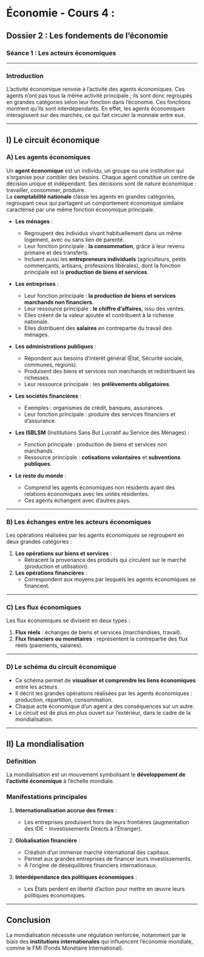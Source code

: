 # Économie - Cours 4 :  
## Dossier 2 : Les fondements de l’économie  
### Séance 1 : Les acteurs économiques  

---

### Introduction  
L’activité économique renvoie à l’activité des agents économiques. Ces agents n’ont pas tous la même activité principale ; ils sont donc regroupés en grandes catégories selon leur fonction dans l’économie. Ces fonctions montrent qu’ils sont interdépendants. En effet, les agents économiques interagissent sur des marchés, ce qui fait circuler la monnaie entre eux.

---

## I) Le circuit économique  

### A) Les agents économiques  
Un **agent économique** est un individu, un groupe ou une institution qui s’organise pour combler des besoins. Chaque agent constitue un centre de décision unique et indépendant. Ses décisions sont de nature économique : travailler, consommer, produire.  
La **comptabilité nationale** classe les agents en grandes catégories, regroupant ceux qui partagent un comportement économique similaire caractérisé par une même fonction économique principale.  

- **Les ménages** :  
  - Regroupent des individus vivant habituellement dans un même logement, avec ou sans lien de parenté.  
  - Leur fonction principale : **la consommation**, grâce à leur revenu primaire et des transferts.  
  - Incluent aussi les **entrepreneurs individuels** (agriculteurs, petits commerçants, artisans, professions libérales), dont la fonction principale est la **production de biens et services**.  

- **Les entreprises** :  
  - Leur fonction principale : **la production de biens et services marchands non financiers**.  
  - Leur ressource principale : **le chiffre d’affaires**, issu des ventes.  
  - Elles créent de la valeur ajoutée et contribuent à la richesse nationale.  
  - Elles distribuent des **salaires** en contrepartie du travail des ménages.  

- **Les administrations publiques** :  
  - Répondent aux besoins d’intérêt général (État, Sécurité sociale, communes, régions).  
  - Produisent des biens et services non marchands et redistribuent les richesses.  
  - Leur ressource principale : les **prélèvements obligatoires**.  

- **Les sociétés financières** :  
  - Exemples : organismes de crédit, banques, assurances.  
  - Leur fonction principale : produire des services financiers et d’assurance.  

- **Les ISBLSM** (Institutions Sans But Lucratif au Service des Ménages) :  
  - Fonction principale : production de biens et services non marchands.  
  - Ressource principale : **cotisations volontaires** et **subventions publiques**.  

- **Le reste du monde** :  
  - Comprend les agents économiques non résidents ayant des relations économiques avec les unités résidentes.  
  - Ces agents échangent avec d’autres pays.  

---

### B) Les échanges entre les acteurs économiques  
Les opérations réalisées par les agents économiques se regroupent en deux grandes catégories :  

1. **Les opérations sur biens et services** :  
   - Retracent la provenance des produits qui circulent sur le marché (production et utilisation).  
2. **Les opérations financières** :  
   - Correspondent aux moyens par lesquels les agents économiques se financent.  

---

### C) Les flux économiques  
Les flux économiques se divisent en deux types :  

1. **Flux réels** : échanges de biens et services (marchandises, travail).  
2. **Flux financiers ou monétaires** : représentent la contrepartie des flux réels (paiements, salaires).  

---

### D) Le schéma du circuit économique  
- Ce schéma permet de **visualiser et comprendre les liens économiques** entre les acteurs.  
- Il décrit les grandes opérations réalisées par les agents économiques : production, répartition, consommation.  
- Chaque acte économique d’un agent a des conséquences sur un autre.  
- Le circuit est de plus en plus ouvert sur l’extérieur, dans le cadre de la mondialisation.  

---

## II) La mondialisation  

### Définition  
La mondialisation est un mouvement symbolisant le **développement de l’activité économique** à l’échelle mondiale.  

### Manifestations principales  
1. **Internationalisation accrue des firmes** :  
   - Les entreprises produisent hors de leurs frontières (augmentation des IDE - Investissements Directs à l’Étranger).  

2. **Globalisation financière** :  
   - Création d’un immense marché international des capitaux.  
   - Permet aux grandes entreprises de financer leurs investissements.  
   - À l’origine de déséquilibres financiers internationaux.  

3. **Interdépendance des politiques économiques** :  
   - Les États perdent en liberté d’action pour mettre en œuvre leurs politiques économiques.  

---

## Conclusion  
La mondialisation nécessite une régulation renforcée, notamment par le biais des **institutions internationales** qui influencent l’économie mondiale, comme le FMI (Fonds Monétaire International).  
